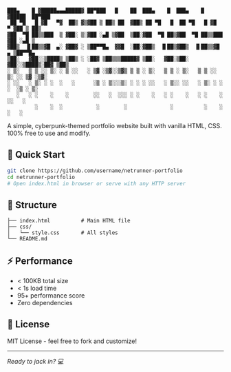 ```
███▄    █ ▓█████▄▄▄█████▓ ██▀███   █    ██  ███▄    █  ███▄    █ ▓█████  ██▀███  
 ██ ▀█   █ ▓█   ▀▓  ██▒ ▓▒▓██ ▒ ██▒ ██  ▓██▒ ██ ▀█   █  ██ ▀█   █ ▓█   ▀ ▓██ ▒ ██▒
▓██  ▀█ ██▒▒███  ▒ ▓██░ ▒░▓██ ░▄█ ▒▓██  ▒██░▓██  ▀█ ██▒▓██  ▀█ ██▒▒███   ▓██ ░▄█ ▒
▓██▒  ▐▌██▒▒▓█  ▄░ ▓██▓ ░ ▒██▀▀█▄  ▓▓█  ░██░▓██▒  ▐▌██▒▓██▒  ▐▌██▒▒▓█  ▄ ▒██▀▀█▄  
▒██░   ▓██░░▒████▒ ▒██▒ ░ ░██▓ ▒██▒▒▒█████▓ ▒██░   ▓██░▒██░   ▓██░░▒████▒░██▓ ▒██▒
░ ▒░   ▒ ▒ ░░ ▒░ ░ ▒ ░░   ░ ▒▓ ░▒▓░░▒▓▒ ▒ ▒ ░ ▒░   ▒ ▒ ░ ▒░   ▒ ▒ ░░ ▒░ ░░ ▒▓ ░▒▓░
░ ░░   ░ ▒░ ░ ░  ░   ░      ░▒ ░ ▒░░░▒░ ░ ░ ░ ░░   ░ ▒░░ ░░   ░ ▒░ ░ ░  ░  ░▒ ░ ▒░
   ░   ░ ░    ░    ░        ░░   ░  ░░░ ░ ░    ░   ░ ░    ░   ░ ░    ░     ░░   ░ 
         ░    ░  ░           ░        ░              ░          ░    ░  ░   ░
```

A simple, cyberpunk-themed portfolio website built with vanilla HTML, CSS. 100% free to use and modify.

## 🚀 Quick Start

```bash
git clone https://github.com/username/netrunner-portfolio
cd netrunner-portfolio
# Open index.html in browser or serve with any HTTP server
```

## 📁 Structure

```
├── index.html          # Main HTML file
├── css/
│   └── style.css       # All styles
└── README.md
```

## ⚡ Performance

- < 100KB total size
- < 1s load time
- 95+ performance score
- Zero dependencies

## 📄 License

MIT License - feel free to fork and customize!

---

*Ready to jack in? 💻*
